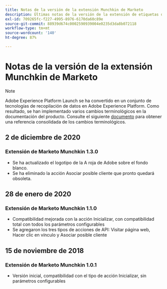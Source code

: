```yaml
---
title: Notas de la versión de la extensión Munchkin de Marketo
description: Últimas notas de la versión de la extensión de etiquetas de Munchkin de Marketo en Adobe Experience Platform.
exl-id: 709265fc-f227-4995-8976-6170da60c89e
source-git-commit: 88939d674c0002590939004e0235d3da8b072118
workflow-type: tm+mt
source-wordcount: '140'
ht-degree: 87%

---
```


# Notas de la versión de la extensión Munchkin de Marketo

>[!NOTE]
>
>Adobe Experience Platform Launch se ha convertido en un conjunto de tecnologías de recopilación de datos en Adobe Experience Platform. Como resultado, se han implementado varios cambios terminológicos en la documentación del producto. Consulte el siguiente [documento](../../../term-updates.md) para obtener una referencia consolidada de los cambios terminológicos.

## 2 de diciembre de 2020

### Extensión de Marketo Munchkin 1.3.0

* Se ha actualizado el logotipo de la A roja de Adobe sobre el fondo blanco.
* Se ha eliminado la acción Asociar posible cliente que pronto quedará obsoleta.

## 28 de enero de 2020

### Extensión de Marketo Munchkin 1.1.0

* Compatibilidad mejorada con la acción Inicializar, con compatibilidad total con todos los parámetros configurables
* Se agregaron los tres tipos de acciones de API: Visitar página web, Hacer clic en vínculo y Asociar posible cliente

## 15 de noviembre de 2018

### Extensión de Marketo Munchkin 1.0.1

* Versión inicial, compatibilidad con el tipo de acción Inicializar, sin parámetros configurables
